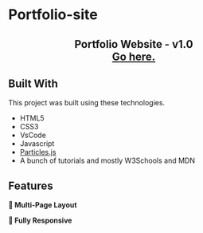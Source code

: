 # Portfolio-site
<h2 align="center">
  Portfolio Website - v1.0<br/>
  <a href="https://abdulkareemoj.github.io/portfolio-site/" target="_blank">Go here.</a>
</h2>



## Built With

This project was built using these technologies.

- HTML5
- CSS3
- VsCode
- Javascript
- <a href="https://github.com/VincentGarreau/particles.js" target="_blank">Particles.js</a>
- A bunch of tutorials and mostly W3Schools and MDN

## Features

**📖 Multi-Page Layout**

**📱 Fully Responsive**

